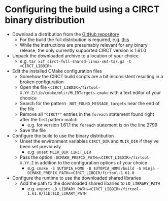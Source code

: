 # Configuring the build using a CIRCT binary distribution

* Download a distribution from the [GitHub
  repository](https://github.com/llvm/circt/releases/tag/firtool-1.61.0)
  * For the build the full distribution is required, e.g.
    [this](https://github.com/llvm/circt/releases/download/firtool-1.61.0/circt-full-shared-linux-x64.tar.gz)
  * While the instructions are presumably relevant for any binary release,
    the only currently supported CIRCT version is 1.61.0
* Unpack the downloaded archive to a location of your choice
  * e.g. `tar xzf circt-full-shared-linux-x64-tar.gz -C <CIRCT_LIBDIR>`
* Edit the installed CMake configuration files
  * Somehow the CIRCT build scripts are a bit inconsistent resulting in a
    broken configuration
  * Open the file
    `<CIRCT_LIBDIR>/firtool-X.YY.Z/lib/cmake/mlir/MLIRTargets.cmake` with a
    text editor of your chooice
  * Search for the pattern `_NOT_FOUND_MESSAGE_targets` near the end of the
    file
  * Remove all `"CIRCT*"` entries in the `foreach` statement found right
    after the first pattern match
    * e.g. for version 1.61.1 the `foreach` statement is on the line 2799
  * Save the file
* Configure the build to use the binary distribution
  * Unset the environment variables `CIRCT_DIR` and `MLIR_DIR` if they've
    been set previously
    * e.g. `unset MLIR_DIR CIRCT_DIR`
  * Pass the option `-DCMAKE_PREFIX_PATH=<CIRCT_LIBDIR>/firtool-X.YY.Z` in
    addition to the configuration options of your choice
    * e.g. `cmake -S $UTOPIA_HOME -B $UTOPIA_HOME/build -G Ninja -DCMAKE_PREFIX_PATH=<CIRCT_LIBDIR/firtool-1.61.0`
* Configure the runtime to use the downloaded shared libraries
  * Add the path to the downloaded shared libaries to `LD_LIBRARY_PATH`
    * e.g. `export LD_LIBRARY_PATH=<CIRCT_LIBDIR>/firtool-1.61.0/lib:$LD_LIRARY_PATH`
